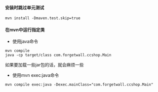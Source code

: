 #### 安装时跳过单元测试
```
mvn install -Dmaven.test.skip=true
```
#### 在mvn中运行指定类
* 使用java命令
```
mvn compile
java -cp target/class com.forgetwall.ccshop.Main
```
如果要加载一些jar包的话，就会麻烦一些
* 使用mvn exec:java命令
```
mvn compile exec:java -Dexec.mainClass="com.forgetwall.ccshop.Main"
```